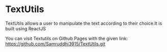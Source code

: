 # TextUtils
TextUtils allows a user to manipulate the text according to their choice.It is built using ReactJS 

You can visit Textutils on Github Pages with the given link:
https://github.com/Samruddhi3915/TextUtils.git
